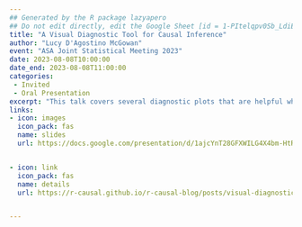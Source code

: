 ```yaml
---
## Generated by the R package lazyapero
## Do not edit directly, edit the Google Sheet [id = 1-PItelqpv0Sb_LdiEDqb8O3D_Roii5nVTL07IRVbRtA]
title: "A Visual Diagnostic Tool for Causal Inference"
author: "Lucy D'Agostino McGowan"
event: "ASA Joint Statistical Meeting 2023"
date: 2023-08-08T10:00:00
date_end: 2023-08-08T11:00:00
categories:
 - Invited
 - Oral Presentation
excerpt: "This talk covers several diagnostic plots that are helpful when attempting to answer a causal question. They can be used to visualize the target population, balance, and treatment effect heterogeneity."
links:
- icon: images
  icon_pack: fas
  name: slides
  url: https://docs.google.com/presentation/d/1ajcYnT28GFXWILG4X4bm-HtRXcFYKNM40HCboqhREh8/edit#slide=id.p


- icon: link
  icon_pack: fas
  name: details
  url: https://r-causal.github.io/r-causal-blog/posts/visual-diagnostic-tools/


---
```

